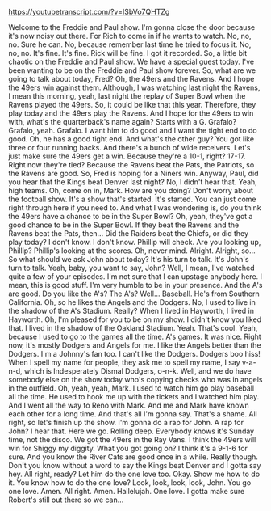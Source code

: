https://youtubetranscript.com/?v=ISbVo7QHTZg

 Welcome to the Freddie and Paul show. I'm gonna close the door because it's now noisy out there. For Rich to come in if he wants to watch. No, no, no. Sure he can. No, because remember last time he tried to focus it. No, no, no. It's fine. It's fine. Rick will be fine. I got it recorded. So, a little bit chaotic on the Freddie and Paul show. We have a special guest today. I've been wanting to be on the Freddie and Paul show forever. So, what are we going to talk about today, Fred? Oh, the 49ers and the Ravens. And I hope the 49ers win against them. Although, I was watching last night the Ravens, I mean this morning, yeah, last night the replay of Super Bowl when the Ravens played the 49ers. So, it could be like that this year. Therefore, they play today and the 49ers play the Ravens. And I hope for the 49ers to win with, what's the quarterback's name again? Starts with a G. Grafalo? Grafalo, yeah. Grafalo. I want him to do good and I want the tight end to do good. Oh, he has a good tight end. And what's the other guy? You got like three or four running backs. And there's a bunch of wide receivers. Let's just make sure the 49ers get a win. Because they're a 10-1, right? 17-17. Right now they're tied? Because the Ravens beat the Pats, the Patriots, so the Ravens are good. So, Fred is hoping for a Niners win. Anyway, Paul, did you hear that the Kings beat Denver last night? No, I didn't hear that. Yeah, high teams. Oh, come on in, Mark. How are you doing? Don't worry about the football show. It's a show that's started. It's started. You can just come right through here if you need to. And what I was wondering is, do you think the 49ers have a chance to be in the Super Bowl? Oh, yeah, they've got a good chance to be in the Super Bowl. If they beat the Ravens and the Ravens beat the Pats, then... Did the Raiders beat the Chiefs, or did they play today? I don't know. I don't know. Phillip will check. Are you looking up, Phillip? Phillip's looking at the scores. Oh, never mind. Alright. Alright, so... So what should we ask John about today? It's his turn to talk. It's John's turn to talk. Yeah, baby, you want to say, John? Well, I mean, I've watched quite a few of your episodes. I'm not sure that I can upstage anybody here. I mean, this is good stuff. I'm very humble to be in your presence. And the A's are good. Do you like the A's? The A's? Well... Baseball. He's from Southern California. Oh, so he likes the Angels and the Dodgers. No, I used to live in the shadow of the A's Stadium. Really? When I lived in Hayworth, I lived in Hayworth. Oh, I'm pleased for you to be on my show. I didn't know you liked that. I lived in the shadow of the Oakland Stadium. Yeah. That's cool. Yeah, because I used to go to the games all the time. A's games. It was nice. Right now, it's mostly Dodgers and Angels for me. I like the Angels better than the Dodgers. I'm a Johnny's fan too. I can't like the Dodgers. Dodgers boo hiss! When I spell my name for people, they ask me to spell my name, I say v-a-n-d, which is Indesperately Dismal Dodgers, o-n-k. Well, and we do have somebody else on the show today who's copying checks who was in angels in the outfield. Oh, yeah, yeah, Mark. I used to watch him go play baseball all the time. He used to hook me up with the tickets and I watched him play. And I went all the way to Reno with Mark. And me and Mark have known each other for a long time. And that's all I'm gonna say. That's a shame. All right, so let's finish up the show. I'm gonna do a rap for John. A rap for John? I hear that. Here we go. Rolling deep. Everybody knows it's Sunday time, not the disco. We got the 49ers in the Ray Vans. I think the 49ers will win for Shiggy my diggity. What you got going on? I think it's a 9-1-6 for sure. And you know the River Cats are good once in a while. Really though. Don't you know without a word to say the Kings beat Denver and I gotta say hey. All right, ready? Let him do the one love too. Okay. Show me how to do it. You know how to do the one love? Look, look, look, look, John. You go one love. Amen. All right. Amen. Hallelujah. One love. I gotta make sure Robert's still out there so we can...